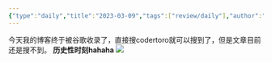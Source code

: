 ```yaml
---
{"type":"daily","title":"2023-03-09","tags":["review/daily"],"author":"codertoro","establish":"2023-03-09T00:00:00","location":"辽宁大连","weather":"晴","dg-publish":true,"permalink":"/Daily/2023/2023-03-09/","dgPassFrontmatter":true,"noteIcon":"","created":"2025-02-23T17:22:12.928+08:00","updated":"2025-03-03T22:19:20.730+08:00"}
---
```


今天我的博客终于被谷歌收录了，直接搜codertoro就可以搜到了，但是文章目前还是搜不到。
**历史性时刻hahaha** 
![](https://img.codertoro.top/Bucket/img/daily/2023/03/20230309%E8%B0%B7%E6%AD%8C%E6%94%B6%E5%BD%95iShot_2023-03-09_07.53.45.jpg)